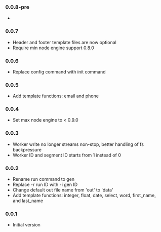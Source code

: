 ### 0.0.8-pre
*

### 0.0.7
* Header and footer template files are now optional
* Require min node engine support 0.8.0

### 0.0.6
* Replace config command with init command

### 0.0.5
* Add template functions: email and phone

### 0.0.4
* Set max node engine to < 0.9.0

### 0.0.3
* Worker write no longer streams non-stop, better handling of fs backpressure
* Worker ID and segment ID starts from 1 instead of 0

### 0.0.2
* Rename run command to gen
* Replace -r run ID with -i gen ID
* Change default out file name from 'out' to 'data'
* Add template functions: integer, float, date, select, word, first_name, and last_name

### 0.0.1
* Initial version 
